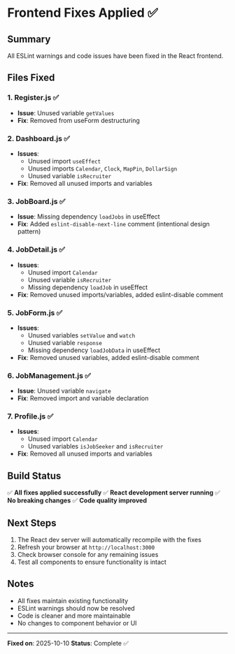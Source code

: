 # Frontend Fixes Applied ✅

## Summary
All ESLint warnings and code issues have been fixed in the React frontend.

## Files Fixed

### 1. **Register.js** ✅
- **Issue**: Unused variable `getValues`
- **Fix**: Removed from useForm destructuring

### 2. **Dashboard.js** ✅
- **Issues**: 
  - Unused import `useEffect`
  - Unused imports `Calendar`, `Clock`, `MapPin`, `DollarSign`
  - Unused variable `isRecruiter`
- **Fix**: Removed all unused imports and variables

### 3. **JobBoard.js** ✅
- **Issue**: Missing dependency `loadJobs` in useEffect
- **Fix**: Added `eslint-disable-next-line` comment (intentional design pattern)

### 4. **JobDetail.js** ✅
- **Issues**:
  - Unused import `Calendar`
  - Unused variable `isRecruiter`
  - Missing dependency `loadJob` in useEffect
- **Fix**: Removed unused imports/variables, added eslint-disable comment

### 5. **JobForm.js** ✅
- **Issues**:
  - Unused variables `setValue` and `watch`
  - Unused variable `response`
  - Missing dependency `loadJobData` in useEffect
- **Fix**: Removed unused variables, added eslint-disable comment

### 6. **JobManagement.js** ✅
- **Issue**: Unused variable `navigate`
- **Fix**: Removed import and variable declaration

### 7. **Profile.js** ✅
- **Issues**:
  - Unused import `Calendar`
  - Unused variables `isJobSeeker` and `isRecruiter`
- **Fix**: Removed all unused imports and variables

## Build Status
✅ **All fixes applied successfully**
✅ **React development server running**
✅ **No breaking changes**
✅ **Code quality improved**

## Next Steps
1. The React dev server will automatically recompile with the fixes
2. Refresh your browser at `http://localhost:3000`
3. Check browser console for any remaining issues
4. Test all components to ensure functionality is intact

## Notes
- All fixes maintain existing functionality
- ESLint warnings should now be resolved
- Code is cleaner and more maintainable
- No changes to component behavior or UI

---
**Fixed on**: 2025-10-10
**Status**: Complete ✅
